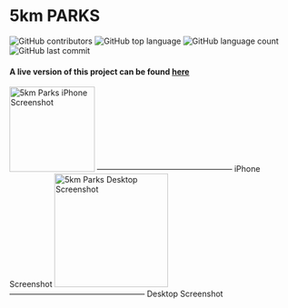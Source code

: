 # 5km PARKS

![GitHub contributors](https://img.shields.io/github/contributors/asdub/5km-parks-MP2)
![GitHub top language](https://img.shields.io/github/languages/top/asdub/5km-parks-MP2)
![GitHub language count](https://img.shields.io/github/languages/count/asdub/5km-parks-MP2)
![GitHub last commit](https://img.shields.io/github/last-commit/asdub/5km-parks-MP2)

#### A live version of this project can be found [here](https://asdub.github.io/5km-parks-MP2/)

<img src="https://github.com/asdub/5km-parks-MP2/blob/master/readme/iphone.png" width="150" alt="5km Parks iPhone Screenshot" />
—————————————————
iPhone Screenshot
<img src="https://github.com/asdub/5km-parks-MP2/blob/master/readme/desktop.png" width="200" alt="5km Parks Desktop Screenshot"/>
—————————————————
Desktop Screenshot